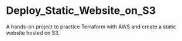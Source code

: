 # Deploy_Static_Website_on_S3
A hands-on project to practice Terraform with AWS and create a static website hosted on S3.
